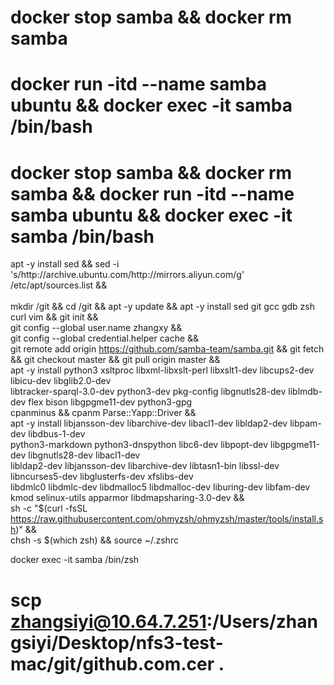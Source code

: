 # docker stop samba && docker rm samba
# docker run -itd --name samba ubuntu && docker exec -it samba /bin/bash
# docker stop samba && docker rm samba && docker run -itd --name samba ubuntu && docker exec -it samba /bin/bash

apt -y install sed && sed -i 's/http:\/\/archive.ubuntu.com/http:\/\/mirrors.aliyun.com/g' /etc/apt/sources.list && \
\
mkdir /git && cd /git && apt -y update && apt -y install sed  git gcc gdb zsh curl vim  && git init && \
          git config --global user.name zhangxy &&\
          git config --global credential.helper cache  && \
git remote add  origin https://github.com/samba-team/samba.git && git fetch && git checkout master && git pull origin master &&\
        apt -y install python3 xsltproc  libxml-libxslt-perl libxslt1-dev  libcups2-dev  libicu-dev  libglib2.0-dev \
        libtracker-sparql-3.0-dev  python3-dev  pkg-config  libgnutls28-dev  liblmdb-dev  flex  bison  libgpgme11-dev python3-gpg \
        cpanminus && cpanm Parse::Yapp::Driver && \
        apt -y install   libjansson-dev  libarchive-dev  libacl1-dev  libldap2-dev  libpam-dev libdbus-1-dev \
        python3-markdown python3-dnspython libc6-dev libpopt-dev libgpgme11-dev libgnutls28-dev libacl1-dev \
        libldap2-dev libjansson-dev libarchive-dev libtasn1-bin libssl-dev libncurses5-dev libglusterfs-dev  xfslibs-dev \
        libdmlc0   libdmlc-dev   libdmalloc5  libdmalloc-dev liburing-dev libfam-dev kmod selinux-utils apparmor  libdmapsharing-3.0-dev  && \
sh -c "$(curl -fsSL https://raw.githubusercontent.com/ohmyzsh/ohmyzsh/master/tools/install.sh)" && \
   chsh -s $(which zsh)  && source ~/.zshrc 


docker exec -it samba /bin/zsh

# scp zhangsiyi@10.64.7.251:/Users/zhangsiyi/Desktop/nfs3-test-mac/git/github.com.cer .

